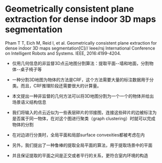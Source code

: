 # Geometrically consistent plane extraction for dense indoor 3D maps segmentation

Pham T T, Eich M, Reid I, et al. Geometrically consistent plane extraction for dense indoor 3D maps segmentation[C]// Ieee/rsj International Conference on Intelligent Robots and Systems. IEEE, 2016:4199-4204.

* 仅用几何信息的非监督3D点云地图分割算法：提取平面--墙和地面，分割物体--桌子椅子等

* 一种分割3D地图为物体的方法是CRF，这个方法需要大量的标注数据用于分类。而且，CRF推理阶段还需要很大的计算量。
* 本文提出一种非监督的几何方法可以将3D地图分割为一个一个的物体并给出场景语义结构信息
* 我们将输入的点云近似为一些表层碎片的邻接图，连接这些碎片的边被标注为是否属于同一物体，在对这个图进行聚类（graph clustering）时就可以完成物体的分割
* 在对边进行分类时，全局平面和局部surface convexities都被考虑在内
* 另外，我们提出了一种鲁棒的提取全局平面的算法，用于提取场景中的平面
* 并且保证提取的平面之间是正交或者平行的关系，更符合室内环境的构造
